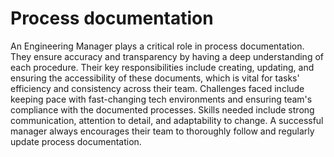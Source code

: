 # Process documentation

An Engineering Manager plays a critical role in process documentation. They ensure accuracy and transparency by having a deep understanding of each procedure. Their key responsibilities include creating, updating, and ensuring the accessibility of these documents, which is vital for tasks' efficiency and consistency across their team. Challenges faced include keeping pace with fast-changing tech environments and ensuring team's compliance with the documented processes. Skills needed include strong communication, attention to detail, and adaptability to change. A successful manager always encourages their team to thoroughly follow and regularly update process documentation.